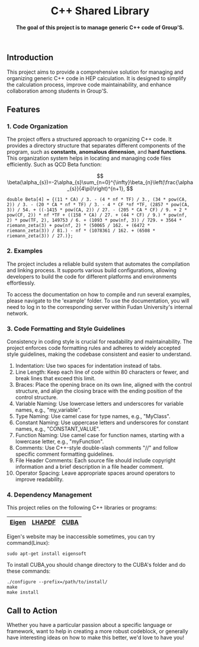 <div align="center">

#  C++ Shared Library 

**The goal of this project is to manage generic C++ code of Group'S.**

<br />

</div>




## Introduction

This project aims to provide a comprehensive solution for managing and organizing generic C++ code in HEP calculation. It is designed to simplify the calculation process, improve code maintainability, and enhance collaboration among students in Group'S. 

## Features

### 1. Code Organization

The project offers a structured approach to organizing C++ code. It provides a directory structure that separates different components of the program, such as **constants**, **anomalous dimension**, and **hard functions**. This organization system helps in locating and managing code files efficiently. Such as QCD Beta function:

$$
\beta(\alpha_{s})=-2\alpha_{s}\sum_{n=0}^{\infty}\beta_{n}\left(\frac{\alpha_{s}}{4\pi}\right)^{n+1},
$$

```
double Beta[4] = {(11 * CA) / 3. - (4 * nf * TF) / 3., (34 * pow(CA, 2)) / 3. - (20 * CA * nf * TF) / 3. - 4 * CF *nf *TF, (2857 * pow(CA, 3)) / 54. + ((-1415 * pow(CA, 2)) / 27. - (205 * CA * CF) / 9. + 2 * pow(CF, 2)) * nf *TF + ((158 * CA) / 27. + (44 * CF) / 9.) * pow(nf, 2) * pow(TF, 2), 149753 / 6. + (1093 * pow(nf, 3)) / 729. + 3564 * riemann_zeta(3) + pow(nf, 2) * (50065 / 162. + (6472 * riemann_zeta(3)) / 81.) - nf * (1078361 / 162. + (6508 * riemann_zeta(3)) / 27.)};

```



### 2. Examples

The project includes a reliable build system that automates the compilation and linking process. It supports various build configurations, allowing developers to build the code for different platforms and environments effortlessly.

To access the documentation on how to compile and run several examples, please navigate to the 'example' folder. To use the documentation, you will need to log in to the corresponding server within Fudan University's internal network.


### 3. Code Formatting and Style Guidelines

Consistency in coding style is crucial for readability and maintainability. The project enforces code formatting rules and adheres to widely accepted style guidelines, making the codebase consistent and easier to understand.
1. Indentation: Use two spaces for indentation instead of tabs.
2. Line Length: Keep each line of code within 80 characters or fewer, and break lines that exceed this limit.
3. Braces: Place the opening brace on its own line, aligned with the control structure, and align the closing brace with the ending position of the control structure.
4. Variable Naming: Use lowercase letters and underscores for variable names, e.g., "my_variable".
5. Type Naming: Use camel case for type names, e.g., "MyClass".
6. Constant Naming: Use uppercase letters and underscores for constant names, e.g., "CONSTANT_VALUE".
7. Function Naming: Use camel case for function names, starting with a lowercase letter, e.g., "myFunction".
8. Comments: Use C++-style double-slash comments "//" and follow specific comment formatting guidelines.
9. File Header Comments: Each source file should include copyright information and a brief description in a file header comment.
10. Operator Spacing: Leave appropriate spaces around operators to improve readability.

### 4. Dependency Management

This project relies on the following C++ libraries or programs: 


| [Eigen](https://eigen.tuxfamily.org/index.php?title=Main_Page)  | [LHAPDF](https://lhapdf.hepforge.org/)  | [CUBA](http://www.feynarts.de/cuba/)   |
| ------- | ------- |------- |

Eigen's website may be inaccessible sometimes, you can try command(Linux):
```
sudo apt-get install eigensoft
```

To install CUBA,you should change directory to the CUBA's folder and do these commands:
```
./configure --prefix=/path/to/install/
make 
make install
```
## Call to Action

Whether you have a particular passion about a specific language or framework, want to help in creating a more robust codeblock, or generally have interesting ideas on how to make this better, we'd love to have you!




